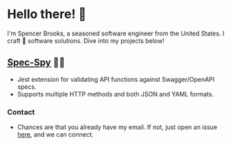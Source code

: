 # Hello there! 👋

I'm Spencer Brooks, a seasoned software engineer from the United States. I craft 🤌 software solutions. Dive into my projects below!

## [Spec-Spy](https://www.npmjs.com/package/spec-spy) 🕵️‍♂️

- Jest extension for validating API functions against Swagger/OpenAPI specs.
- Supports multiple HTTP methods and both JSON and YAML formats.

### Contact

- Chances are that you already have my email. If not, just open an issue [here](https://github.com/hextobin/hextobin/issues), and we can connect.
